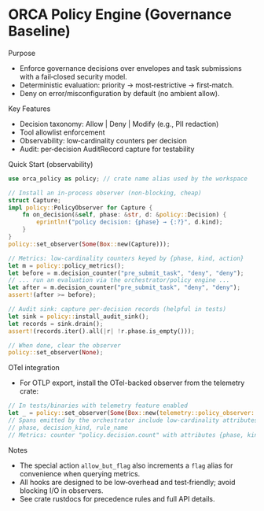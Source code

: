 # ORCA Policy Engine (Governance Baseline)

Purpose
- Enforce governance decisions over envelopes and task submissions with a fail‑closed security model.
- Deterministic evaluation: priority → most‑restrictive → first‑match.
- Deny on error/misconfiguration by default (no ambient allow).

Key Features
- Decision taxonomy: Allow | Deny | Modify (e.g., PII redaction)
- Tool allowlist enforcement
- Observability: low‑cardinality counters per decision
- Audit: per‑decision AuditRecord capture for testability

Quick Start (observability)
```rust
use orca_policy as policy; // crate name alias used by the workspace

// Install an in‑process observer (non‑blocking, cheap)
struct Capture;
impl policy::PolicyObserver for Capture {
    fn on_decision(&self, phase: &str, d: &policy::Decision) {
        eprintln!("policy decision: {phase} → {:?}", d.kind);
    }
}
policy::set_observer(Some(Box::new(Capture)));

// Metrics: low‑cardinality counters keyed by {phase, kind, action}
let m = policy::policy_metrics();
let before = m.decision_counter("pre_submit_task", "deny", "deny");
// ... run an evaluation via the orchestrator/policy engine ...
let after = m.decision_counter("pre_submit_task", "deny", "deny");
assert!(after >= before);

// Audit sink: capture per‑decision records (helpful in tests)
let sink = policy::install_audit_sink();
let records = sink.drain();
assert!(records.iter().all(|r| !r.phase.is_empty()));

// When done, clear the observer
policy::set_observer(None);
```

OTel integration
- For OTLP export, install the OTel-backed observer from the telemetry crate:

````rust
// In tests/binaries with telemetry feature enabled
let _ = policy::set_observer(Some(Box::new(telemetry::policy_observer::global())));
// Spans emitted by the orchestrator include low-cardinality attributes:
// phase, decision_kind, rule_name
// Metrics: counter "policy.decision.count" with attributes {phase, kind, action}
````


Notes
- The special action `allow_but_flag` also increments a `flag` alias for convenience
  when querying metrics.
- All hooks are designed to be low‑overhead and test‑friendly; avoid blocking I/O in observers.
- See crate rustdocs for precedence rules and full API details.


